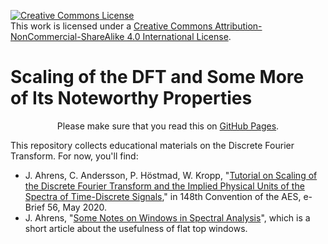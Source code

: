 <script src="https://cdn.mathjax.org/mathjax/latest/MathJax.js?config=TeX-AMS-MML_HTMLorMML" type="text/javascript"></script>

<a rel="license" href="http://creativecommons.org/licenses/by-nc-sa/4.0/"><img alt="Creative Commons License" style="border-width:0" src="https://i.creativecommons.org/l/by-nc-sa/4.0/88x31.png" /></a><br />This work is licensed under a <a rel="license" href="http://creativecommons.org/licenses/by-nc-sa/4.0/">Creative Commons Attribution-NonCommercial-ShareAlike 4.0 International License</a>.

# Scaling of the DFT and Some More of Its Noteworthy Properties



<div style="text-align:center"><span>Please make sure that you read this on <a href="https://appliedacousticschalmers.github.io/scaling-of-the-dft/">GitHub Pages</a>.</span><p /></div>



This repository collects educational materials on the Discrete Fourier Transform. For now, you'll find:

* J. Ahrens, C. Andersson, P. Höstmad, W. Kropp, "[Tutorial on Scaling of the Discrete Fourier Transform and the Implied Physical Units of the Spectra of Time-Discrete Signals](AES2020_eBrief/README.md)," in 148th Convention of the AES, e-Brief 56, May 2020.
* J. Ahrens, "[Some Notes on Windows in Spectral Analysis](notes_on_windows/README.md)", which is a short article about the usefulness of flat top windows.


